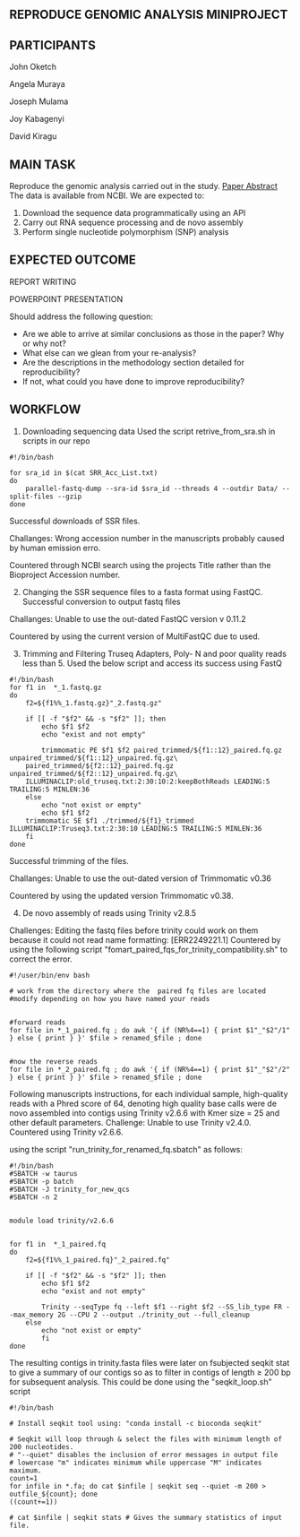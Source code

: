 ## REPRODUCE GENOMIC ANALYSIS MINIPROJECT

## PARTICIPANTS
John Oketch

Angela Muraya

Joseph Mulama

Joy Kabagenyi

David Kiragu

## MAIN TASK
Reproduce the genomic analysis carried out in the study. 
[Paper Abstract](https://virologyj.biomedcentral.com/articles/10.1186/s12985-018-0999-2#MOESM1)
The data is available from NCBI. We are expected to:
1. Download the sequence data programmatically using an API
2. Carry out RNA sequence processing and de novo assembly
3. Perform single nucleotide polymorphism (SNP) analysis 

## EXPECTED OUTCOME
REPORT WRITING

POWERPOINT PRESENTATION

 Should address the following question:
- Are we able to arrive at similar conclusions as those in the paper? Why or why not? 
- What else can we glean from your re-analysis?
- Are the descriptions in the methodology section detailed for reproducibility? 
- If not, what could you have done to improve reproducibility?

## **WORKFLOW**

1. Downloading sequencing data 
Used the script retrive_from_sra.sh in scripts in our repo

```
#!/bin/bash

for sra_id in $(cat SRR_Acc_List.txt)
do
	parallel-fastq-dump --sra-id $sra_id --threads 4 --outdir Data/ --split-files --gzip
done
```

Successful downloads of SSR files.

Challanges: Wrong accession number in the manuscripts probably caused by human emission erro.

Countered through NCBI search using the projects Title rather than the Bioproject Accession number. 

2. Changing the SSR sequence files to a fasta format using FastQC.
Successful conversion to output fastq files 

Challanges: Unable to use the out-dated FastQC version v 0.11.2

Countered by using the current version of MultiFastQC due to used.

3. Trimming and Filtering Truseq Adapters, Poly- N and poor quality reads less than 5.
Used the below script and access its success using FastQ

```
#!/bin/bash
for f1 in  *_1.fastq.gz
do
    f2=${f1%%_1.fastq.gz}"_2.fastq.gz"
        
    if [[ -f "$f2" && -s "$f2" ]]; then 
        echo $f1 $f2    	
        echo "exist and not empty"
    	
    	trimmomatic PE $f1 $f2 paired_trimmed/${f1::12}_paired.fq.gz unpaired_trimmed/${f1::12}_unpaired.fq.gz\
	paired_trimmed/${f2::12}_paired.fq.gz unpaired_trimmed/${f2::12}_unpaired.fq.gz\
	ILLUMINACLIP:old_truseq.txt:2:30:10:2:keepBothReads LEADING:5 TRAILING:5 MINLEN:36 
    else
    	echo "not exist or empty" 
    	echo $f1 $f2
   	trimmomatic SE $f1 ./trimmed/${f1}_trimmed ILLUMINACLIP:Truseq3.txt:2:30:10 LEADING:5 TRAILING:5 MINLEN:36 
    fi
done 
```
Successful trimming of the files.

Challanges: Unable to use the out-dated version of Trimmomatic v0.36

Countered by using the updated version Trimmomatic v0.38.

4. De novo assembly of reads using Trinity v2.8.5

Challenges: Editing the fastq files before trinity could work on them because it could not read name formatting: [ERR2249221.1]
Countered by using the following script "fomart_paired_fqs_for_trinity_compatibility.sh" to correct the error.
 
``` 
#!/user/bin/env bash

# work from the directory where the  paired fq files are located
#modify depending on how you have named your reads


#forward reads
for file in *_1_paired.fq ; do awk '{ if (NR%4==1) { print $1"_"$2"/1" } else { print } }' $file > renamed_$file ; done


#now the reverse reads
for file in *_2_paired.fq ; do awk '{ if (NR%4==1) { print $1"_"$2"/2" } else { print } }' $file > renamed_$file ; done
```
Following manuscripts instructions, for each individual sample, high-quality reads with a Phred score of 64, denoting high quality base calls were de novo assembled into contigs using Trinity v2.6.6 with Kmer size = 25 and other default parameters.
Challenge: Unable to use Trinity v2.4.0.
Countered using Trinity v2.6.6.

using the script "run_trinity_for_renamed_fq.sbatch" as follows:
``` 
#!/bin/bash
#SBATCH -w taurus
#SBATCH -p batch
#SBATCH -J trinity_for_new_qcs
#SBATCH -n 2


module load trinity/v2.6.6


for f1 in  *_1_paired.fq
do
    f2=${f1%%_1_paired.fq}"_2_paired.fq"
        
    if [[ -f "$f2" && -s "$f2" ]]; then 
        echo $f1 $f2    	
        echo "exist and not empty"
    	
    	Trinity --seqType fq --left $f1 --right $f2 --SS_lib_type FR --max_memory 2G --CPU 2 --output ./trinity_out --full_cleanup
    else
    	echo "not exist or empty" 
    	fi
done 
```
 The resulting contigs in trinity.fasta files were later on fsubjected seqkit stat to give a summary of our contigs so as to filter in contigs of length ≥ 200 bp for subsequent analysis. This could be done using the "seqkit_loop.sh" script
 ```
#!/bin/bash

# Install seqkit tool using: "conda install -c bioconda seqkit"

# Seqkit will loop through & select the files with minimum length of 200 nucleotides.
# "--quiet" disables the inclusion of error messages in output file
# lowercase "m" indicates minimum while uppercase "M" indicates maximum.
count=1
for infile in *.fa; do cat $infile | seqkit seq --quiet -m 200 > outfile_${count}; done
((count+=1)) 

# cat $infile | seqkit stats # Gives the summary statistics of input file.

```
